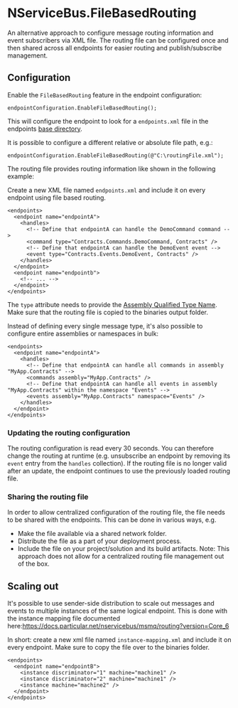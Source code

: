# NServiceBus.FileBasedRouting
An alternative approach to configure message routing information and event subscribers via XML file. The routing file can be configured once and then shared across all endpoints for easier routing and publish/subscribe management.


## Configuration

Enable the `FileBasedRouting` feature in the endpoint configuration:

    endpointConfiguration.EnableFileBasedRouting();

This will configure the endpoint to look for a `endpoints.xml` file in the endpoints [base directory](https://msdn.microsoft.com/en-us/library/system.appdomain.basedirectory(v=vs.110).aspx).

It is possible to configure a different relative or absolute file path, e.g.:

    endpointConfiguration.EnableFileBasedRouting(@"C:\routingFile.xml");
    
The routing file provides routing information like shown in the following example:
    
Create a new XML file named `endpoints.xml` and include it on every endpoint using file based routing. 

```
<endpoints>
  <endpoint name="endpointA">
    <handles>
      <!-- Define that endpointA can handle the DemoCommand command -->
      <command type="Contracts.Commands.DemoCommand, Contracts" />
      <!-- Define that endpointA can handle the DemoEvent event -->
      <event type="Contracts.Events.DemoEvent, Contracts" />
    </handles>
  </endpoint>
  <endpoint name="endpointb">
    <!-- ... -->
  </endpoint>
</endpoints>
```

The `type` attribute needs to provide the [Assembly Qualified Type Name](https://msdn.microsoft.com/en-us/library/system.type.assemblyqualifiedname(v=vs.110).aspx).
Make sure that the routing file is copied to the binaries output folder.

Instead of defining every single message type, it's also possible to configure entire assemblies or namespaces in bulk:

```
<endpoints>
  <endpoint name="endpointA">
    <handles>
      <!-- Define that endpointA can handle all commands in assembly "MyApp.Contracts" -->
      <commands assembly="MyApp.Contracts" />
      <!-- Define that endpointA can handle all events in assembly "MyApp.Contracts" within the namespace "Events" -->
      <events assembly="MyApp.Contracts" namespace="Events" />
    </handles>
  </endpoint>
</endpoints>
```


### Updating the routing configuration

The routing configuration is read every 30 seconds. You can therefore change the routing at runtime (e.g. unsubscribe an endpoint by removing its `event` entry from the `handles` collection). If the routing file is no longer valid after an update, the endpoint continues to use the previously loaded routing file.


### Sharing the routing file

In order to allow centralized configuration of the routing file, the file needs to be shared with the endpoints. This can be done in various ways, e.g.
* Make the file available via a shared network folder.
* Distribute the file as a part of your deployment process.
* Include the file on your project/solution and its build artifacts. Note: This approach does not allow for a centralized routing file management out of the box.


## Scaling out

It's possible to use sender-side distribution to scale out messages and events to multiple instances of the same logical endpoint. This is done with the instance mapping file documented here:https://docs.particular.net/nservicebus/msmq/routing?version=Core_6

In short: create a new xml file named `instance-mapping.xml` and include it on every endpoint. Make sure to copy the file over to the binaries folder.

```
<endpoints>
  <endpoint name="endpointB">
    <instance discriminator="1" machine="machine1" />
    <instance discriminator="2" machine="machine1" />
    <instance machine="machine2" />
  </endpoint>
</endpoints>
```

